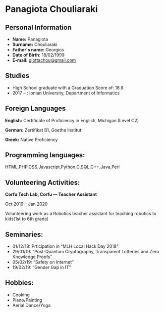 
# Panagiota Chouliaraki



## Personal Information

- **Name:** Panagiota
- **Surname:** Chouliaraki
- **Father's name:** Georgios
- **Date of Birth:** 18/02/1999
- **E-mail:** giottachou@gmail.com

## Studies

* High School graduate with a Graduation Score of: 18.6
* 2017 –	  :  Ionian University, Department of Informatics


## Foreign Languages

**English:**
Certificate of Proficiency in English, Michigan (Level C2)

**German:**
Zertifikat B1, Goethe Institut

**Greek:**
Native Proficiency

## Programming languages: 
 HTML,PHP,CSS,Javascript,Python,C,SQL,C++,Java,Perl

##  Volunteering Activities:
**Corfu Tech Lab, Corfu — Teacher Assistant**

Oct 2019 – Jan 2020

Volunteering work as a Robotics teacher assistant for teaching
robotics to kids(1st to 6th grade)

## Seminaries:
- 01/12/18: Prticipation in “MLH Local Hack Day 2018” 
- 29/01/19: “Post-Quantum Cryptography, Transparent
Lotteries and Zero Knowledge Proofs”
- 05/02/19: “Safety on Internet”
- 19/02/19: “Gender Gap in IT”


## Hobbies:
- Cooking
- Piano/Painting
- Aerial Dance/Yoga
